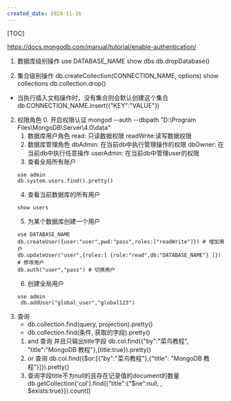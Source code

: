 ```yaml
---
created_date: 2020-11-16
---
```


[TOC]

https://docs.mongodb.com/manual/tutorial/enable-authentication/

1. 数据库级别操作
   use DATABASE_NAME
   show dbs
   db.dropDatabase()

2. 集合级别操作
   db.createCollection(CONNECTION_NAME, options)
   show collections
   db.collection.drop()

- 当执行插入文档操作时，没有集合则会默认创建这个集合
  db.CONNECTION_NAME.insert({"KEY":"VALUE"})

2. 权限角色
   0\. 开启权限认证 mongod --auth --dbpath "D:\\Program Files\\MongoDB\\Server\\4.0\\data"
   1. 数据库用户角色
      read: 只读数据权限
      readWrite:读写数据权限
   2. 数据库管理角色
      dbAdmin: 在当前db中执行管理操作的权限
      dbOwner: 在当前db中执行任意操作
      userAdmin: 在当前db中管理user的权限
   3. 查看全局所有账户
   ```
   use admin
   db.system.users.find().pretty()
   ```
   4. 查看当前数据库的所有用户
   ```
   show users
   ```
   5. 为某个数据库创建一个用户
   ```shell
   use DATABASE_NAME
   db.createUser({user:"user",pwd:"pass",roles:["readWrite"]}) # 增加用户
   db.updateUser("user",{roles:[ {role:"read",db:"DATABASE_NAME"} ]})  # 修改用户
   db.auth("user","pass") # 切换用户
   ```
   6. 创建全局用户
   ```
   use admin
    db.addUser("global_user","global123")
   ```
3. 查询
   - db.collection.find(query, projection).pretty()
   - db.collection.find(条件, 获取的字段).pretty()
   1. and 查询 并且只输出title字段
      db.col.find({"by":"菜鸟教程", "title":"MongoDB 教程"},{title:true}).pretty()
   2. or 查询
      db.col.find({$or:[{"by":"菜鸟教程"},{"title": "MongoDB 教程"}]}).pretty()
   3. 查询字段title不为null的且存在记录值的document的数量
      db.getCollection('col').find({"title":{"$ne":null, , $exists:true}}).count()
